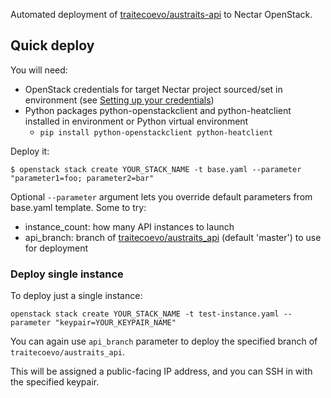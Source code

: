 Automated deployment of [traitecoevo/austraits-api](https://github.com/traitecoevo/austraits-api) to Nectar OpenStack.

## Quick deploy

You will need:

- OpenStack credentials for target Nectar project sourced/set in environment (see [Setting up your credentials](https://tutorials.rc.nectar.org.au/openstack-cli/04-credentials))
- Python packages python-openstackclient and python-heatclient installed in environment or Python virtual environment
    - `pip install python-openstackclient python-heatclient`

Deploy it:

```
$ openstack stack create YOUR_STACK_NAME -t base.yaml --parameter "parameter1=foo; parameter2=bar"
```

Optional `--parameter` argument lets you override default parameters from base.yaml template. Some to try:

- instance_count: how many API instances to launch
- api_branch: branch of [traitecoevo/austraits_api](https://github.com/traitecoevo/austraits-api) (default 'master') to use for deployment

### Deploy single instance

To deploy just a single instance:

```
openstack stack create YOUR_STACK_NAME -t test-instance.yaml --parameter "keypair=YOUR_KEYPAIR_NAME"
```

You can again use `api_branch` parameter to deploy the specified branch of `traitecoevo/austraits_api`.

This will be assigned a public-facing IP address, and you can SSH in with the specified keypair.

